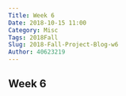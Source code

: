 ```yaml
---
Title: Week 6
Date: 2018-10-15 11:00
Category: Misc
Tags: 2018Fall
Slug: 2018-Fall-Project-Blog-w6
Author: 40623219
---
```


Week 6
----



